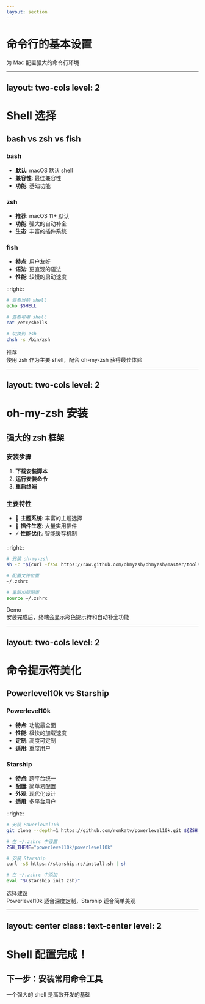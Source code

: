 ```yaml
---
layout: section
---
```


# 命令行的基本设置

为 Mac 配置强大的命令行环境

---
layout: two-cols
level: 2
---

# Shell 选择

## bash vs zsh vs fish

<div class="space-y-4">

### bash
- **默认**: macOS 默认 shell
- **兼容性**: 最佳兼容性
- **功能**: 基础功能

### zsh
- **推荐**: macOS 11+ 默认
- **功能**: 强大的自动补全
- **生态**: 丰富的插件系统

### fish
- **特点**: 用户友好
- **语法**: 更直观的语法
- **性能**: 较慢的启动速度

</div>

::right::

```bash
# 查看当前 shell
echo $SHELL

# 查看可用 shell
cat /etc/shells

# 切换到 zsh
chsh -s /bin/zsh
```

<div class="mt-8 p-4 bg-blue-50 rounded-lg">
  <div class="text-sm font-semibold text-blue-800">推荐</div>
  <div class="text-sm text-blue-700">使用 zsh 作为主要 shell，配合 oh-my-zsh 获得最佳体验</div>
</div>

---
layout: two-cols
level: 2
---

# oh-my-zsh 安装

## 强大的 zsh 框架

<div class="space-y-4">

### 安装步骤
1. **下载安装脚本**
2. **运行安装命令**
3. **重启终端**

### 主要特性
- 🎨 **主题系统**: 丰富的主题选择
- 🔌 **插件生态**: 大量实用插件
- ⚡ **性能优化**: 智能缓存机制

</div>

::right::

```bash
# 安装 oh-my-zsh
sh -c "$(curl -fsSL https://raw.github.com/ohmyzsh/ohmyzsh/master/tools/install.sh)"

# 配置文件位置
~/.zshrc

# 重新加载配置
source ~/.zshrc
```

<div class="mt-6 p-4 bg-green-50 rounded-lg">
  <div class="text-sm font-semibold text-green-800">Demo</div>
  <div class="text-sm text-green-700">安装完成后，终端会显示彩色提示符和自动补全功能</div>
</div>

---
layout: two-cols
level: 2
---

# 命令提示符美化

## Powerlevel10k vs Starship

<div class="space-y-4">

### Powerlevel10k
- **特点**: 功能最全面
- **性能**: 极快的加载速度
- **定制**: 高度可定制
- **适用**: 重度用户

### Starship
- **特点**: 跨平台统一
- **配置**: 简单易配置
- **外观**: 现代化设计
- **适用**: 多平台用户

</div>

::right::

```bash
# 安装 Powerlevel10k
git clone --depth=1 https://github.com/romkatv/powerlevel10k.git ${ZSH_CUSTOM:-$HOME/.oh-my-zsh/custom}/themes/powerlevel10k

# 在 ~/.zshrc 中设置
ZSH_THEME="powerlevel10k/powerlevel10k"

# 安装 Starship
curl -sS https://starship.rs/install.sh | sh

# 在 ~/.zshrc 中添加
eval "$(starship init zsh)"
```

<div class="mt-6 p-4 bg-yellow-50 rounded-lg">
  <div class="text-sm font-semibold text-yellow-800">选择建议</div>
  <div class="text-sm text-yellow-700">Powerlevel10k 适合深度定制，Starship 适合简单美观</div>
</div>

---
layout: center
class: text-center
level: 2
---

# Shell 配置完成！

## 下一步：安装常用命令工具

<div class="mt-8">
  <span class="text-lg opacity-70">一个强大的 shell 是高效开发的基础</span>
</div>
